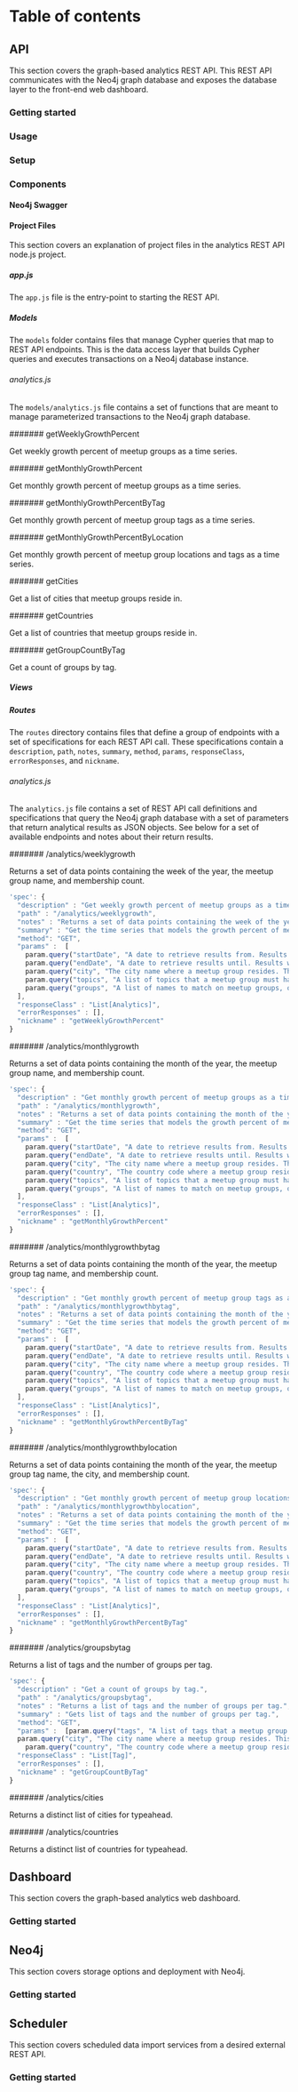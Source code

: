 # Table of contents

## API

This section covers the graph-based analytics REST API. This REST API communicates with the Neo4j graph database and exposes the database layer to the front-end web dashboard.

### Getting started

### Usage

### Setup

### Components

#### Neo4j Swagger

#### Project Files

This section covers an explanation of project files in the analytics REST API node.js project.

##### app.js

The `app.js` file is the entry-point to starting the REST API.

##### Models

The `models` folder contains files that manage Cypher queries that map to REST API endpoints. This is the data access layer that builds Cypher queries and executes transactions on a Neo4j database instance.

###### analytics.js

The `models/analytics.js` file contains a set of functions that are meant to manage parameterized transactions to the Neo4j graph database.

####### getWeeklyGrowthPercent

Get weekly growth percent of meetup groups as a time series.

####### getMonthlyGrowthPercent

Get monthly growth percent of meetup groups as a time series.

####### getMonthlyGrowthPercentByTag

Get monthly growth percent of meetup group tags as a time series.

####### getMonthlyGrowthPercentByLocation

Get monthly growth percent of meetup group locations and tags as a time series.

####### getCities

Get a list of cities that meetup groups reside in.

####### getCountries

Get a list of countries that meetup groups reside in.

####### getGroupCountByTag

Get a count of groups by tag.

##### Views

##### Routes

The `routes` directory contains files that define a group of endpoints with a set of specifications for each REST API call. These specifications contain a `description`, `path`, `notes`, `summary`, `method`, `params`, `responseClass`, `errorResponses`, and `nickname`.

###### analytics.js

The `analytics.js` file contains a set of REST API call definitions and specifications that query the Neo4j graph database with a set of parameters that return analytical results as JSON objects. See below for a set of available endpoints and notes about their return results.

####### /analytics/weeklygrowth

Returns a set of data points containing the week of the year, the meetup group name, and membership count.

```javascript
'spec': {
  "description" : "Get weekly growth percent of meetup groups as a time series.",
  "path" : "/analytics/weeklygrowth",
  "notes" : "Returns a set of data points containing the week of the year, the meetup group name, and membership count.",
  "summary" : "Get the time series that models the growth percent of meetup groups week over week.",
  "method": "GET",
  "params" :  [
    param.query("startDate", "A date to retrieve results from. Results will be returned for the entire week that the start date occurs within.", "string", true, true),
    param.query("endDate", "A date to retrieve results until. Results will be returned for the entire week that the start date occurs within.", "string", true, true),
    param.query("city", "The city name where a meetup group resides. This field is case sensitive. Leave blank to query on world-wide meetup groups.", "string", false, true),
    param.query("topics", "A list of topics that a meetup group must have to be returned in the result set. Multiple topic names should be delimited by a comma.", "string", true, true),
    param.query("groups", "A list of names to match on meetup groups, only groups with the name that are specified in the list are returned. Multiple topic names should be delimited by a comma. Leave blank to ignore this field.", "string", false, false)
  ],
  "responseClass" : "List[Analytics]",
  "errorResponses" : [],
  "nickname" : "getWeeklyGrowthPercent"
}
```

####### /analytics/monthlygrowth

Returns a set of data points containing the month of the year, the meetup group name, and membership count.

```javascript
'spec': {
  "description" : "Get monthly growth percent of meetup groups as a time series.",
  "path" : "/analytics/monthlygrowth",
  "notes" : "Returns a set of data points containing the month of the year, the meetup group name, and membership count.",
  "summary" : "Get the time series that models the growth percent of meetup groups month over month.",
  "method": "GET",
  "params" :  [
    param.query("startDate", "A date to retrieve results from. Results will be returned for the entire month that the start date occurs within.", "string", true, true),
    param.query("endDate", "A date to retrieve results until. Results will be returned for the entire month that the start date occurs within.", "string", true, true),
    param.query("city", "The city name where a meetup group resides. This field is case sensitive. Leave blank to query on world-wide meetup groups.", "string", false, true),
    param.query("country", "The country code where a meetup group resides. This field is case sensitive. Leave blank to query on world-wide meetup groups.", "string", false, true),
    param.query("topics", "A list of topics that a meetup group must have to be returned in the result set. Multiple topic names should be delimited by a comma.", "string", true, true),
    param.query("groups", "A list of names to match on meetup groups, only groups with the name that are specified in the list are returned. Multiple topic names should be delimited by a comma. Leave blank to ignore this field.", "string", false, false)
  ],
  "responseClass" : "List[Analytics]",
  "errorResponses" : [],
  "nickname" : "getMonthlyGrowthPercent"
}
```

####### /analytics/monthlygrowthbytag

Returns a set of data points containing the month of the year, the meetup group tag name, and membership count.

```javascript
'spec': {
  "description" : "Get monthly growth percent of meetup group tags as a time series.",
  "path" : "/analytics/monthlygrowthbytag",
  "notes" : "Returns a set of data points containing the month of the year, the meetup group tag name, and membership count.",
  "summary" : "Get the time series that models the growth percent of meetup group tags month over month.",
  "method": "GET",
  "params" :  [
    param.query("startDate", "A date to retrieve results from. Results will be returned for the entire month that the start date occurs within.", "string", true, true),
    param.query("endDate", "A date to retrieve results until. Results will be returned for the entire month that the start date occurs within.", "string", true, true),
    param.query("city", "The city name where a meetup group resides. This field is case sensitive. Leave blank to query on world-wide meetup groups.", "string", false, true),
    param.query("country", "The country code where a meetup group resides. This field is case sensitive. Leave blank to query on world-wide meetup groups.", "string", false, true),
    param.query("topics", "A list of topics that a meetup group must have to be returned in the result set. Multiple topic names should be delimited by a comma.", "string", true, true),
    param.query("groups", "A list of names to match on meetup groups, only groups with the name that are specified in the list are returned. Multiple topic names should be delimited by a comma. Leave blank to ignore this field.", "string", false, false)
  ],
  "responseClass" : "List[Analytics]",
  "errorResponses" : [],
  "nickname" : "getMonthlyGrowthPercentByTag"
}
```

####### /analytics/monthlygrowthbylocation

Returns a set of data points containing the month of the year, the meetup group tag name, the city, and membership count.

```javascript
'spec': {
  "description" : "Get monthly growth percent of meetup group locations and tags as a time series.",
  "path" : "/analytics/monthlygrowthbylocation",
  "notes" : "Returns a set of data points containing the month of the year, the meetup group tag name, the city, and membership count.",
  "summary" : "Get the time series that models the growth percent of meetup group tags month over month, by city.",
  "method": "GET",
  "params" :  [
    param.query("startDate", "A date to retrieve results from. Results will be returned for the entire month that the start date occurs within.", "string", true, true),
    param.query("endDate", "A date to retrieve results until. Results will be returned for the entire month that the start date occurs within.", "string", true, true),
    param.query("city", "The city name where a meetup group resides. This field is case sensitive. Leave blank to query on world-wide meetup groups.", "string", false, true),
    param.query("country", "The country code where a meetup group resides. This field is case sensitive. Leave blank to query on world-wide meetup groups.", "string", false, true),
    param.query("topics", "A list of topics that a meetup group must have to be returned in the result set. Multiple topic names should be delimited by a comma.", "string", true, true),
    param.query("groups", "A list of names to match on meetup groups, only groups with the name that are specified in the list are returned. Multiple topic names should be delimited by a comma. Leave blank to ignore this field.", "string", false, false)
  ],
  "responseClass" : "List[Analytics]",
  "errorResponses" : [],
  "nickname" : "getMonthlyGrowthPercentByTag"
}
```

####### /analytics/groupsbytag

Returns a list of tags and the number of groups per tag.

```javascript
'spec': {
  "description" : "Get a count of groups by tag.",
  "path" : "/analytics/groupsbytag",
  "notes" : "Returns a list of tags and the number of groups per tag.",
  "summary" : "Gets list of tags and the number of groups per tag.",
  "method": "GET",
  "params" :  [param.query("tags", "A list of tags that a meetup group must have to be returned in the result set. Multiple tag names should be delimited by a comma.", "string", true, true),
  param.query("city", "The city name where a meetup group resides. This field is case sensitive. Leave blank to query on world-wide meetup groups.", "string", false, true),
    param.query("country", "The country code where a meetup group resides. This field is case sensitive. Leave blank to query on world-wide meetup groups.", "string", false, true)],
  "responseClass" : "List[Tag]",
  "errorResponses" : [],
  "nickname" : "getGroupCountByTag"
}
```


####### /analytics/cities

Returns a distinct list of cities for typeahead.

####### /analytics/countries

Returns a distinct list of countries for typeahead.

## Dashboard

This section covers the graph-based analytics web dashboard.

### Getting started

## Neo4j

This section covers storage options and deployment with Neo4j.

### Getting started

## Scheduler

This section covers scheduled data import services from a desired external REST API.

### Getting started

